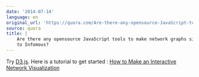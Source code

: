 ```yaml
---
date: '2014-07-14'
language: en
original_url: 'https://quora.com/Are-there-any-opensource-JavaScript-tools-to-make-network-graphs-similar-to-Infomous/answer/Clément-Renaud'
source: quora
title: |
    Are there any opensource JavaScript tools to make network graphs similar
    to Infomous?
---
```


Try [D3.js](http://d3js.org/). 
Here is a tutorial to get started : [How to Make an Interactive Network
Visualization](http://flowingdata.com/2012/08/02/how-to-make-an-interactive-network-visualization/)

